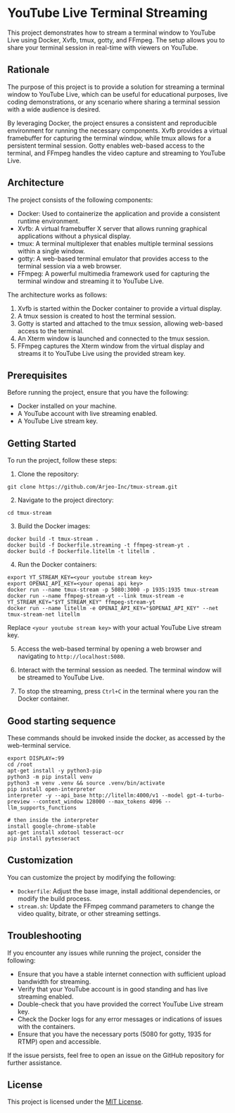 # YouTube Live Terminal Streaming

This project demonstrates how to stream a terminal window to YouTube Live using Docker, Xvfb, tmux, gotty, and FFmpeg. The setup allows you to share your terminal session in real-time with viewers on YouTube.

## Rationale

The purpose of this project is to provide a solution for streaming a terminal window to YouTube Live, which can be useful for educational purposes, live coding demonstrations, or any scenario where sharing a terminal session with a wide audience is desired.

By leveraging Docker, the project ensures a consistent and reproducible environment for running the necessary components. Xvfb provides a virtual framebuffer for capturing the terminal window, while tmux allows for a persistent terminal session. Gotty enables web-based access to the terminal, and FFmpeg handles the video capture and streaming to YouTube Live.

## Architecture

The project consists of the following components:

- Docker: Used to containerize the application and provide a consistent runtime environment.
- Xvfb: A virtual framebuffer X server that allows running graphical applications without a physical display.
- tmux: A terminal multiplexer that enables multiple terminal sessions within a single window.
- gotty: A web-based terminal emulator that provides access to the terminal session via a web browser.
- FFmpeg: A powerful multimedia framework used for capturing the terminal window and streaming it to YouTube Live.

The architecture works as follows:

1. Xvfb is started within the Docker container to provide a virtual display.
2. A tmux session is created to host the terminal session.
3. Gotty is started and attached to the tmux session, allowing web-based access to the terminal.
4. An Xterm window is launched and connected to the tmux session.
5. FFmpeg captures the Xterm window from the virtual display and streams it to YouTube Live using the provided stream key.

## Prerequisites

Before running the project, ensure that you have the following:

- Docker installed on your machine.
- A YouTube account with live streaming enabled.
- A YouTube Live stream key.

## Getting Started

To run the project, follow these steps:

1. Clone the repository:

```
git clone https://github.com/Arjeo-Inc/tmux-stream.git
```
	
2. Navigate to the project directory:

```
cd tmux-stream
```

3. Build the Docker images:

```
docker build -t tmux-stream .
docker build -f Dockerfile.streaming -t ffmpeg-stream-yt .
docker build -f Dockerfile.litellm -t litellm . 
```

4. Run the Docker containers:

```
export YT_STREAM_KEY=<your youtube stream key>
export OPENAI_API_KEY=<your openai api key>
docker run --name tmux-stream -p 5080:3000 -p 1935:1935 tmux-stream
docker run --name ffmpeg-stream-yt --link tmux-stream -e YT_STREAM_KEY="$YT_STREAM_KEY" ffmpeg-stream-yt
docker run --name litellm -e OPENAI_API_KEY="$OPENAI_API_KEY" --net tmux-stream-net litellm
```

Replace `<your youtube stream key>` with your actual YouTube Live stream key.

5. Access the web-based terminal by opening a web browser and navigating to `http://localhost:5080`.

6. Interact with the terminal session as needed. The terminal window will be streamed to YouTube Live.

7. To stop the streaming, press `Ctrl+C` in the terminal where you ran the Docker container.

## Good starting sequence

These commands should be invoked inside the docker, as accessed by the web-terminal service.

```
export DISPLAY=:99
cd /root
apt-get install -y python3-pip
python3 -m pip install venv
python3 -m venv .venv && source .venv/bin/activate
pip install open-interpreter
interpreter -y --api_base http://litellm:4000/v1 --model gpt-4-turbo-preview --context_window 128000 --max_tokens 4096 --llm_supports_functions

# then inside the interpreter
install google-chrome-stable
apt-get install xdotool tesseract-ocr 
pip install pytesseract 
```
## Customization

You can customize the project by modifying the following:

- `Dockerfile`: Adjust the base image, install additional dependencies, or modify the build process.
- `stream.sh`: Update the FFmpeg command parameters to change the video quality, bitrate, or other streaming settings.

## Troubleshooting

If you encounter any issues while running the project, consider the following:

- Ensure that you have a stable internet connection with sufficient upload bandwidth for streaming.
- Verify that your YouTube account is in good standing and has live streaming enabled.
- Double-check that you have provided the correct YouTube Live stream key.
- Check the Docker logs for any error messages or indications of issues with the containers.
- Ensure that you have the necessary ports (5080 for gotty, 1935 for RTMP) open and accessible.

If the issue persists, feel free to open an issue on the GitHub repository for further assistance.

## License

This project is licensed under the [MIT License](LICENSE).
